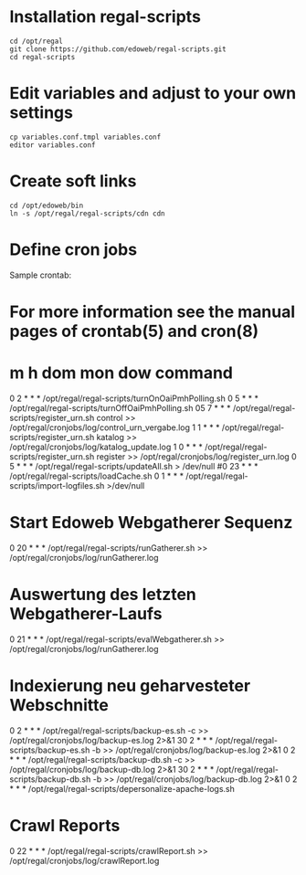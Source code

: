 # Installation regal-scripts
    cd /opt/regal
    git clone https://github.com/edoweb/regal-scripts.git
    cd regal-scripts

# Edit variables and adjust to your own settings
    cp variables.conf.tmpl variables.conf
    editor variables.conf
    
# Create soft links
    cd /opt/edoweb/bin
    ln -s /opt/regal/regal-scripts/cdn cdn
    
# Define cron jobs
Sample crontab:
# For more information see the manual pages of crontab(5) and cron(8)
# 
# m h  dom mon dow   command
0 2 * * * /opt/regal/regal-scripts/turnOnOaiPmhPolling.sh
0 5 * * * /opt/regal/regal-scripts/turnOffOaiPmhPolling.sh
05 7 * * * /opt/regal/regal-scripts/register_urn.sh control  >> /opt/regal/cronjobs/log/control_urn_vergabe.log
1 1 * * * /opt/regal/regal-scripts/register_urn.sh katalog >> /opt/regal/cronjobs/log/katalog_update.log
1 0 * * * /opt/regal/regal-scripts/register_urn.sh register >> /opt/regal/cronjobs/log/register_urn.log
0 5 * * * /opt/regal/regal-scripts/updateAll.sh > /dev/null
#0 23 * * * /opt/regal/regal-scripts/loadCache.sh
0 1 * * * /opt/regal/regal-scripts/import-logfiles.sh >/dev/null
# Start Edoweb Webgatherer Sequenz
0 20 * * * /opt/regal/regal-scripts/runGatherer.sh >> /opt/regal/cronjobs/log/runGatherer.log
# Auswertung des letzten Webgatherer-Laufs
0 21 * * * /opt/regal/regal-scripts/evalWebgatherer.sh >> /opt/regal/cronjobs/log/runGatherer.log
# Indexierung neu geharvesteter Webschnitte
0 2 * * * /opt/regal/regal-scripts/backup-es.sh -c >> /opt/regal/cronjobs/log/backup-es.log 2>&1
30 2 * * * /opt/regal/regal-scripts/backup-es.sh -b >> /opt/regal/cronjobs/log/backup-es.log 2>&1
0 2 * * * /opt/regal/regal-scripts/backup-db.sh -c >> /opt/regal/cronjobs/log/backup-db.log 2>&1
30 2 * * * /opt/regal/regal-scripts/backup-db.sh -b >> /opt/regal/cronjobs/log/backup-db.log 2>&1
0 2 * * * /opt/regal/regal-scripts/depersonalize-apache-logs.sh
# Crawl Reports
0 22 * * * /opt/regal/regal-scripts/crawlReport.sh >> /opt/regal/cronjobs/log/crawlReport.log

